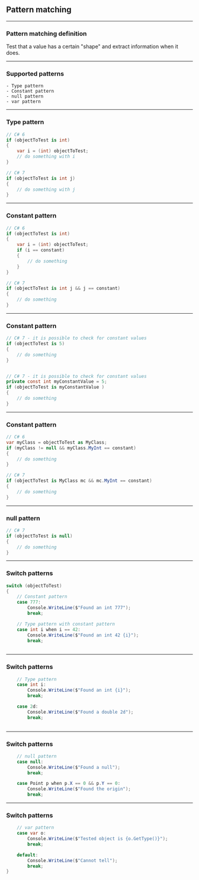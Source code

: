 ## Pattern matching

---

### Pattern matching definition


Test that a value has a certain "shape" and extract information when it does.


---

### Supported patterns

    - Type pattern
	- Constant pattern	
	- null pattern
	- var pattern

---

### Type pattern

```csharp
// C# 6	
if (objectToTest is int)
{
    var i = (int) objectToTest;
    // do something with i
}

// C# 7
if (objectToTest is int j)
{
    // do something with j
}
```

---

### Constant pattern

```csharp
// C# 6
if (objectToTest is int)
{
    var i = (int) objectToTest;
    if (i == constant)
    {
        // do something
    }
}

// C# 7
if (objectToTest is int j && j == constant)
{
    // do something
}
```

---

### Constant pattern

```csharp
// C# 7 - it is possible to check for constant values
if (objectToTest is 5)
{
    // do something
}


// C# 7 - it is possible to check for constant values
private const int myConstantValue = 5;
if (objectToTest is myConstantValue )
{
    // do something
}

```

---

### Constant pattern

```csharp
// C# 6
var myClass = objectToTest as MyClass;
if (myClass != null && myClass.MyInt == constant)
{
    // do something
}

// C# 7
if (objectToTest is MyClass mc && mc.MyInt == constant)
{
    // do something
}

```

---

### null pattern

```csharp
// C# 7
if (objectToTest is null)
{
    // do something
}

```

---

### Switch patterns

```csharp
switch (objectToTest)
{
	// Constant pattern
    case 777:
        Console.WriteLine($"Found an int 777");
        break;

	// Type pattern with constant pattern
    case int i when i == 42:
        Console.WriteLine($"Found an int 42 {i}");
        break;
	

```

---

### Switch patterns

```csharp
	// Type pattern
    case int i:
        Console.WriteLine($"Found an int {i}");
        break;

    case 2d:
        Console.WriteLine($"Found a double 2d");
        break;
	
```

---

### Switch patterns

```csharp
	// null pattern
    case null:
        Console.WriteLine($"Found a null");
        break;    

    case Point p when p.X == 0 && p.Y == 0:
        Console.WriteLine($"Found the origin");
        break;
```

---

### Switch patterns

```csharp
	// var pattern
    case var o:
        Console.WriteLine($"Tested object is {o.GetType()}");
        break;

    default:
        Console.WriteLine($"Cannot tell");
        break;
}
```

